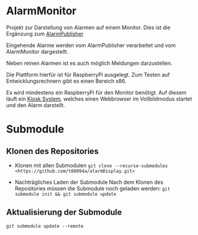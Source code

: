 # AlarmMonitor

Projekt zur Darstellung von Alarmen auf einem Monitor.
Dies ist die Ergänzung zum [AlarmPublisher](https://github.com/t08094a/alarmPublisher)

Eingehende Alarme werden vom AlarmPublisher verarbeitet und vom AlarmMonitor dargestellt.

Neben reinen Alarmen ist es auch möglich Meldungen darzustellen.

Die Plattform hierfür ist für RaspberryPi ausgelegt. Zum Testen auf Entwicklungsrechnern gibt es einen Bereich x86.

Es wird mindestens ein RaspberryPi für den Monitor benötigt. Auf diesem läuft ein [Kiosk System](./kiosk), welches einen Webbrowser im Vollbildmodus startet und den Alarm darstellt.

# Submodule

## Klonen des Repositories
* Klonen mit allen Submodulen
`git clone --recurse-submodules <https://github.com/t08094a/alarmDisplay.git>`

- Nachträgliches Laden der Submodule
Nach dem Klonen des Repositories müssen die Submodule noch geladen werden:
`git submodule init && git submodule update`

## Aktualisierung der Submodule
`git submodule update --remote`
